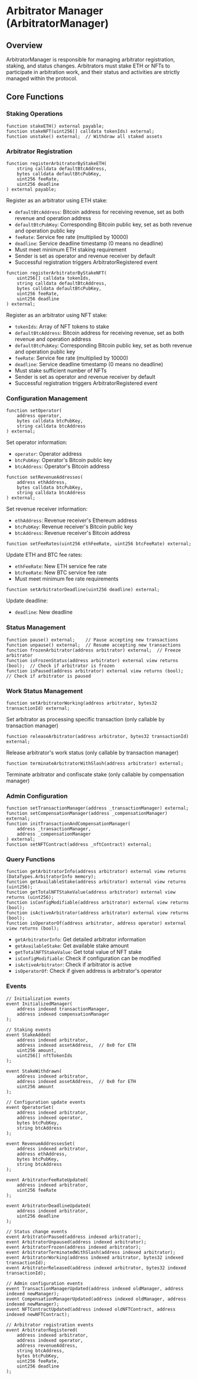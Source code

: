 # Arbitrator Manager (ArbitratorManager)

## Overview
ArbitratorManager is responsible for managing arbitrator registration, staking, and status changes. Arbitrators must stake ETH or NFTs to participate in arbitration work, and their status and activities are strictly managed within the protocol.

## Core Functions

### Staking Operations

```solidity
function stakeETH() external payable;
function stakeNFT(uint256[] calldata tokenIds) external;
function unstake() external;  // Withdraw all staked assets
```

### Arbitrator Registration

```solidity
function registerArbitratorByStakeETH(
    string calldata defaultBtcAddress,
    bytes calldata defaultBtcPubKey,
    uint256 feeRate,
    uint256 deadline
) external payable;
```
Register as an arbitrator using ETH stake:
- `defaultBtcAddress`: Bitcoin address for receiving revenue, set as both revenue and operation address
- `defaultBtcPubKey`: Corresponding Bitcoin public key, set as both revenue and operation public key
- `feeRate`: Service fee rate (multiplied by 10000)
- `deadline`: Service deadline timestamp (0 means no deadline)
- Must meet minimum ETH staking requirement
- Sender is set as operator and revenue receiver by default
- Successful registration triggers ArbitratorRegistered event

```solidity
function registerArbitratorByStakeNFT(
    uint256[] calldata tokenIds,
    string calldata defaultBtcAddress,
    bytes calldata defaultBtcPubKey,
    uint256 feeRate,
    uint256 deadline
) external;
```
Register as an arbitrator using NFT stake:
- `tokenIds`: Array of NFT tokens to stake
- `defaultBtcAddress`: Bitcoin address for receiving revenue, set as both revenue and operation address
- `defaultBtcPubKey`: Corresponding Bitcoin public key, set as both revenue and operation public key
- `feeRate`: Service fee rate (multiplied by 10000)
- `deadline`: Service deadline timestamp (0 means no deadline)
- Must stake sufficient number of NFTs
- Sender is set as operator and revenue receiver by default
- Successful registration triggers ArbitratorRegistered event

### Configuration Management

```solidity
function setOperator(
    address operator,
    bytes calldata btcPubKey,
    string calldata btcAddress
) external;
```
Set operator information:
- `operator`: Operator address
- `btcPubKey`: Operator's Bitcoin public key
- `btcAddress`: Operator's Bitcoin address

```solidity
function setRevenueAddresses(
    address ethAddress,
    bytes calldata btcPubKey,
    string calldata btcAddress
) external;
```
Set revenue receiver information:
- `ethAddress`: Revenue receiver's Ethereum address
- `btcPubKey`: Revenue receiver's Bitcoin public key
- `btcAddress`: Revenue receiver's Bitcoin address

```solidity
function setFeeRates(uint256 ethFeeRate, uint256 btcFeeRate) external;
```
Update ETH and BTC fee rates:
- `ethFeeRate`: New ETH service fee rate
- `btcFeeRate`: New BTC service fee rate
- Must meet minimum fee rate requirements

```solidity
function setArbitratorDeadline(uint256 deadline) external;
```
Update deadline:
- `deadline`: New deadline

### Status Management

```solidity
function pause() external;    // Pause accepting new transactions
function unpause() external;  // Resume accepting new transactions
function frozenArbitrator(address arbitrator) external;  // Freeze arbitrator
function isFrozenStatus(address arbitrator) external view returns (bool);  // Check if arbitrator is frozen
function isPaused(address arbitrator) external view returns (bool);  // Check if arbitrator is paused
```

### Work Status Management

```solidity
function setArbitratorWorking(address arbitrator, bytes32 transactionId) external;
```
Set arbitrator as processing specific transaction (only callable by transaction manager)

```solidity
function releaseArbitrator(address arbitrator, bytes32 transactionId) external;
```
Release arbitrator's work status (only callable by transaction manager)

```solidity
function terminateArbitratorWithSlash(address arbitrator) external;
```
Terminate arbitrator and confiscate stake (only callable by compensation manager)

### Admin Configuration

```solidity
function setTransactionManager(address _transactionManager) external;
function setCompensationManager(address _compensationManager) external;
function initTransactionAndCompensationManager(
    address _transactionManager, 
    address _compensationManager
) external;
function setNFTContract(address _nftContract) external;
```

### Query Functions

```solidity
function getArbitratorInfo(address arbitrator) external view returns (DataTypes.ArbitratorInfo memory);
function getAvailableStake(address arbitrator) external view returns (uint256);
function getTotalNFTStakeValue(address arbitrator) external view returns (uint256);
function isConfigModifiable(address arbitrator) external view returns (bool);
function isActiveArbitrator(address arbitrator) external view returns (bool);
function isOperatorOf(address arbitrator, address operator) external view returns (bool);
```

- `getArbitratorInfo`: Get detailed arbitrator information
- `getAvailableStake`: Get available stake amount
- `getTotalNFTStakeValue`: Get total value of NFT stake
- `isConfigModifiable`: Check if configuration can be modified
- `isActiveArbitrator`: Check if arbitrator is active
- `isOperatorOf`: Check if given address is arbitrator's operator

### Events

```solidity
// Initialization events
event InitializedManager(
    address indexed transactionManager, 
    address indexed compensationManager
);

// Staking events
event StakeAdded(
    address indexed arbitrator, 
    address indexed assetAddress,  // 0x0 for ETH
    uint256 amount,
    uint256[] nftTokenIds
);

event StakeWithdrawn(
    address indexed arbitrator,
    address indexed assetAddress,  // 0x0 for ETH
    uint256 amount
);

// Configuration update events
event OperatorSet(
    address indexed arbitrator,
    address indexed operator,
    bytes btcPubKey,
    string btcAddress
);

event RevenueAddressesSet(
    address indexed arbitrator,
    address ethAddress,
    bytes btcPubKey,
    string btcAddress
);

event ArbitratorFeeRateUpdated(
    address indexed arbitrator,
    uint256 feeRate
);

event ArbitratorDeadlineUpdated(
    address indexed arbitrator, 
    uint256 deadline
);

// Status change events
event ArbitratorPaused(address indexed arbitrator);
event ArbitratorUnpaused(address indexed arbitrator);
event ArbitratorFrozen(address indexed arbitrator);
event ArbitratorTerminatedWithSlash(address indexed arbitrator);
event ArbitratorWorking(address indexed arbitrator, bytes32 indexed transactionId);
event ArbitratorReleased(address indexed arbitrator, bytes32 indexed transactionId);

// Admin configuration events
event TransactionManagerUpdated(address indexed oldManager, address indexed newManager);
event CompensationManagerUpdated(address indexed oldManager, address indexed newManager);
event NFTContractUpdated(address indexed oldNFTContract, address indexed newNFTContract);

// Arbitrator registration events
event ArbitratorRegistered(
    address indexed arbitrator,
    address indexed operator,
    address revenueAddress,
    string btcAddress,
    bytes btcPubKey,
    uint256 feeRate,
    uint256 deadline
);